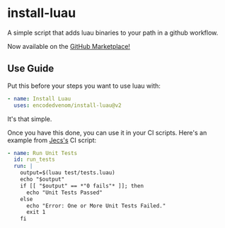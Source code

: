 # install-luau

A simple script that adds luau binaries to your path in a github workflow.

Now available on the [GitHub Marketplace!](https://github.com/marketplace/actions/install-luau)

## Use Guide

Put this before your steps you want to use luau with:

```yml
- name: Install Luau
  uses: encodedvenom/install-luau@v2
```

It's that simple.

Once you have this done, you can use it in your CI scripts. Here's an example from [Jecs's](https://github.com/Ukendio/jecs) CI script:

```yml
- name: Run Unit Tests
  id: run_tests
  run: |
    output=$(luau test/tests.luau)
    echo "$output"
    if [[ "$output" == *"0 fails"* ]]; then
      echo "Unit Tests Passed"
    else
      echo "Error: One or More Unit Tests Failed."
      exit 1
    fi
```